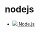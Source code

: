 # nodejs

* [![](http://www.google.com/s2/favicons?domain=nodejs.org) Node.js](https://nodejs.org/)


